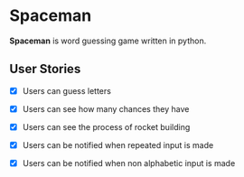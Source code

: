 # Spaceman 

**Spaceman** is word guessing game written in python.


## User Stories
* [X] Users can guess letters
* [X] Users can see how many chances they have
* [X] Users can see the process of rocket building
* [X] Users can be notified when repeated input is made
* [X] Users can be notified when non alphabetic input is made 

